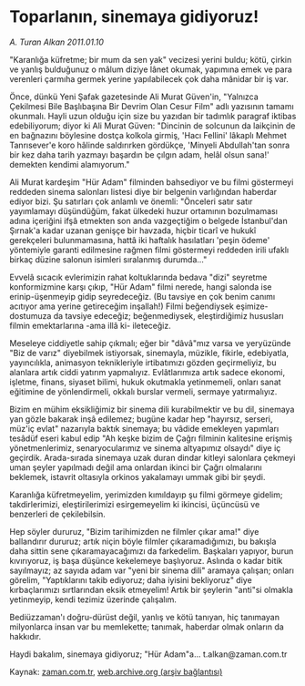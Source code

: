 # Toparlanın, sinemaya gidiyoruz!

*A. Turan Alkan 2011.01.10*

<td class="columnist-detail">
<p>"Karanlığa küfretme; bir mum da sen yak" vecizesi yerini buldu; kötü, çirkin ve yanlış bulduğunuz o mâlum diziye lânet okumak, yapımına emek ve para verenleri çarmıha germek yerine yapılabilecek çok daha mânidar bir iş var.</p>
<p>
<div id="haberMetinDiv">
<p>Önce, dünkü Yeni Şafak gazetesinde Ali Murat Güven'in, "Yalnızca Çekilmesi Bile Başlıbaşına Bir Devrim Olan Cesur Film" adlı yazısının tamamı okunmalı. Hayli uzun olduğu için size bu yazıdan bir tadımlık paragraf iktibas edebiliyorum; diyor ki Ali Murat Güven: "Dincinin de solcunun da laikçinin de en bağnazını böylesine dostça kolkola girmiş, 'Hacı Fellini' lâkaplı Mehmet Tanrısever'e koro hâlinde saldırırken gördükçe, 'Minyeli Abdullah'tan sonra bir kez daha tarih yazmayı başardın be çılgın adam, helâl olsun sana!' demekten kendimi alamıyorum."
<p>Ali Murat kardeşim "Hür Adam" filminden bahsediyor ve bu filmi göstermeyi reddeden sinema salonları listesi diye bir belgenin varlığından haberdar ediyor bizi. Şu satırları çok anlamlı ve önemli: "Önceleri satır satır yayımlamayı düşündüğüm, fakat ülkedeki huzur ortamının bozulmaması adına içeriğini ifşâ etmekten son anda vazgeçtiğim o belgede İstanbul'dan Şırnak'a kadar uzanan genişçe bir havzada, hiçbir ticarî ve hukukî gerekçeleri bulunmamasına, hattâ iki haftalık hasılatları 'peşin ödeme' yöntemiyle garanti edilmesine rağmen filmi göstermeyi reddeden irili ufaklı birkaç düzine salonun isimleri sıralanmış durumda..."
<p>Evvelâ sıcacık evlerimizin rahat koltuklarında bedava "dizi" seyretme konformizmine karşı çıkıp, "Hür Adam" filmi nerede, hangi salonda ise erinip-üşenmeyip gidip seyredeceğiz. (Bu tavsiye en çok benim canımı acıtıyor ama yerine getireceğim inşallah!) Filmi beğendiysek eşimize-dostumuza da tavsiye edeceğiz; beğenmediysek, eleştirdiğimiz hususları filmin emektarlarına -ama illâ ki- ileteceğiz.
<p>Meseleye ciddiyetle sahip çıkmalı; eğer bir "dâvâ"mız varsa ve yeryüzünde "Biz de varız" diyebilmek istiyorsak, sinemayla, müzikle, fikirle, edebiyatla, yayıncılıkla, animasyon teknikleriyle irtibatımızı gözden geçirmeliyiz, bu alanlara artık ciddi yatırım yapmalıyız. Evlâtlarımıza artık sadece ekonomi, işletme, finans, siyaset bilimi, hukuk okutmakla yetinmemeli, onları sanat eğitimine de yönlendirmeli, okkalı burslar vermeli, sermaye yatırmalıyız.
<p>Bizim en mühim eksikliğimiz bir sinema dili kurabilmektir ve bu dil, sinemaya yan gözle bakarak inşâ edilemez; bugüne kadar hep "hayırsız, serseri, müz'iç evlat" nazarıyla baktık sinemaya; bu vâdide emekleyen yapımları tesâdüf eseri kabul edip "Ah keşke bizim de Çağrı filminin kalitesine erişmiş yönetmenlerimiz, senaryocularımız ve sinema altyapımız olsaydı" diye iç geçirdik. Arada-sırada sinemaya uzak duran dindar kitleyi salonlara çekmeyi uman şeyler yapılmadı değil ama onlardan ikinci bir Çağrı olmalarını beklemek, istavrit oltasıyla orkinos yakalamayı ummak gibi bir şeydi.
<p>Karanlığa küfretmeyelim, yerimizden kımıldayıp şu filmi görmeye gidelim; takdirlerimizi, eleştirilerimizi esirgemeyelim ki ikincisi, üçüncüsü ve benzerleri de çekilebilsin.
<p>Hep söyler dururuz, "Bizim tarihimizden ne filmler çıkar ama!" diye ballandırır dururuz; artık niçin böyle filmler çıkaramadığımızı, bu bakışla daha sittin sene çıkaramayacağımızı da farkedelim. Başkaları yapıyor, burun kıvırıyoruz, iş başa düşünce kekelemeye başlıyoruz. Aslında o kadar bitik sayılmayız; az sayıda adam var "yeni bir sinema dili" aramaya çalışan; onları görelim, "Yaptıklarını takib ediyoruz; daha iyisini bekliyoruz" diye kırbaçlarımızı sırtlarından eksik etmeyelim! Artık bir şeylerin "anti"si olmakla yetinmeyip, kendi tezimiz üzerinde çalışalım.
<p>Bediüzzaman'ı doğru-dürüst değil, yanlış ve kötü tanıyan, hiç tanımayan milyonlarca insan var bu memlekette; tanımak, haberdar olmak onların da hakkıdır.
<p>Haydi bakalım, sinemaya gidiyoruz; "Hür Adam"a... t.alkan@zaman.com.tr</p></p></p></p></p></p></p></p></p></div>
</p>
<a href="http://web.archive.org/web/20110116040638/mailto:t.alkan@zaman.com.tr">
</a></td>

Kaynak: [zaman.com.tr](http://zaman.com.tr/yazar.do?yazino=1076606), [web.archive.org (arşiv bağlantısı)](http://web.archive.org/web/20110116040638/http://www.zaman.com.tr:80/yazar.do?yazino=1076606)
